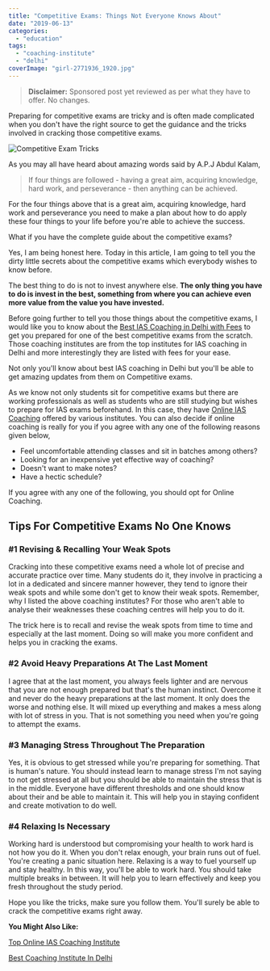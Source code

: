 ```yaml
---
title: "Competitive Exams: Things Not Everyone Knows About"
date: "2019-06-13"
categories: 
  - "education"
tags: 
  - "coaching-institute"
  - "delhi"
coverImage: "girl-2771936_1920.jpg"
---
```


> **Disclaimer:** Sponsored post yet reviewed as per what they have to offer. No changes.

Preparing for competitive exams are tricky and is often made complicated when you don't have the right source to get the guidance and the tricks involved in cracking those competitive exams.

![Competitive Exam Tricks](posts/2019/06/images/girl-2771936_1920-1024x789.jpg)

As you may all have heard about amazing words said by A.P.J Abdul Kalam,

> If four things are followed - having a great aim, acquiring knowledge, hard work, and perseverance - then anything can be achieved.

For the four things above that is a great aim, acquiring knowledge, hard work and perseverance you need to make a plan about how to do apply these four things to your life before you're able to achieve the success.

What if you have the complete guide about the competitive exams?

Yes, I am being honest here. Today in this article, I am going to tell you the dirty little secrets about the competitive exams which everybody wishes to know before.

The best thing to do is not to invest anywhere else. **The only thing you have to do is invest in the best, something from where you can achieve even more value from the value you have invested.**

Before going further to tell you those things about the competitive exams, I would like you to know about the [Best IAS Coaching in Delhi with Fees](https://www.pulsephase.in/top-10-ias-coaching-institutes-in-delhi/) to get you prepared for one of the best competitive exams from the scratch. Those coaching institutes are from the top institutes for IAS coaching in Delhi and more interestingly they are listed with fees for your ease.

Not only you'll know about best IAS coaching in Delhi but you'll be able to get amazing updates from them on Competitive exams.

As we know not only students sit for competitive exams but there are working professionals as well as students who are still studying but wishes to prepare for IAS exams beforehand. In this case, they have [Online IAS Coaching](https://www.pulsephase.in/online-coaching-for-ias/) offered by various institutes. You can also decide if online coaching is really for you if you agree with any one of the following reasons given below,

- Feel uncomfortable attending classes and sit in batches among others?
- Looking for an inexpensive yet effective way of coaching?
- Doesn't want to make notes?
- Have a hectic schedule?

If you agree with any one of the following, you should opt for Online Coaching.

## Tips For Competitive Exams No One Knows

### #1 **Revising & Recalling Your Weak Spots**

Cracking into these competitive exams need a whole lot of precise and accurate practice over time. Many students do it, they involve in practicing a lot in a dedicated and sincere manner however, they tend to ignore their weak spots and while some don't get to know their weak spots. Remember, why I listed the above coaching institutes? For those who aren't able to analyse their weaknesses these coaching centres will help you to do it.

The trick here is to recall and revise the weak spots from time to time and especially at the last moment. Doing so will make you more confident and helps you in cracking the exams.

### #2 **Avoid Heavy Preparations At The Last Moment**

I agree that at the last moment, you always feels lighter and are nervous that you are not enough prepared but that's the human instinct. Overcome it and never do the heavy preparations at the last moment. It only does the worse and nothing else. It will mixed up everything and makes a mess along with lot of stress in you. That is not something you need when you're going to attempt the exams.

### #3 **Managing Stress Throughout The Preparation**

Yes, it is obvious to get stressed while you're preparing for something. That is human's nature. You should instead learn to manage stress I'm not saying to not get stressed at all but you should be able to maintain the stress that is in the middle. Everyone have different thresholds and one should know about their and be able to maintain it. This will help you in staying confident and create motivation to do well.

### #4 **Relaxing Is Necessary**

Working hard is understood but compromising your health to work hard is not how you do it. When you don't relax enough, your brain runs out of fuel. You're creating a panic situation here. Relaxing is a way to fuel yourself up and stay healthy. In this way, you'll be able to work hard. You should take multiple breaks in between. It will help you to learn effectively and keep you fresh throughout the study period.

Hope you like the tricks, make sure you follow them. You'll surely be able to crack the competitive exams right away.

**You Might Also Like:**

[Top Online IAS Coaching Institute](https://sastaeinstein.com/2019/06/elite-ias-coaching-academy.html)

[Best Coaching Institute In Delhi](https://sastaeinstein.com/2019/06/top-ias-coaching-institute.html)
